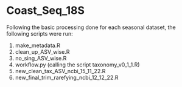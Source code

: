 # Coast_Seq_18S
Following the basic processing done for each seasonal dataset, the following scripts were run:

1. make_metadata.R 
2. clean_up_ASV_wise.R
3. no_sing_ASV_wise.R
4. workflow.py (calling the script taxonomy_v0_1_1.R)
5. new_clean_tax_ASV_ncbi_15_11_22.R
6. new_final_trim_rarefying_ncbi_12_12_22.R